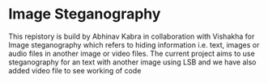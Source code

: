 # Image  Steganography
This repistory is build by Abhinav Kabra in collaboration with Vishakha for Image steganography which refers to hiding information i.e. text, images or audio files in another image or video files. The current project aims to use steganography for an text with another image using LSB and we have also added video file to see working of code
